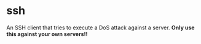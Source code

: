 # ssh

An SSH client that tries to execute a DoS attack against a server.
**Only use this against your own servers!!**
